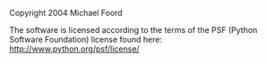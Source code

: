 Copyright 2004 Michael Foord

The software is licensed according to the terms of the PSF (Python Software Foundation) license found here: http://www.python.org/psf/license/